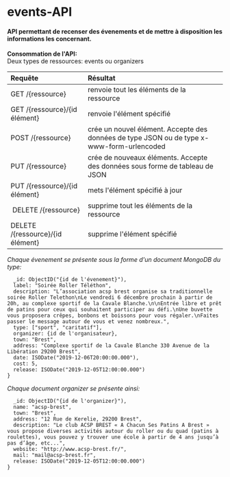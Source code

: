 # events-API
#### API permettant de recenser des évenements et de mettre à disposition les informations les concernant.

**Consommation de l'API:**  
Deux types de ressources: events ou organizers  

| Requête                             | Résultat                                                                                  |
| :---------------------------------- | :---------------------------------------------------------------------------------------- |
| GET /{ressource}                    | renvoie tout les éléments de la ressource                                                 |
| GET /{ressource}/{id élément}       | renvoie l'élément spécifié                                                                |
| POST /{ressource}                   | crée un nouvel élément. Accepte des données de type JSON ou de type x-www-form-urlencoded |
| PUT /{ressource}                    | crée de nouveaux éléments. Accepte des données sous forme de tableau de JSON              |
| PUT /{ressource}/{id élément}       | mets l'élément spécifié à jour                                                            |
| DELETE /{ressource}                 | supprime tout les éléments de la ressource                                                |
| DELETE /{ressource}/{id élément}    | supprime l'élément spécifié                                                               |

*Chaque évenement se présente sous la forme d'un document MongoDB du type:*
```{
  _id: ObjectID("{id de l'évenement}"),
  label: "Soirée Roller Téléthon",
  description: "L’association acsp brest organise sa traditionnelle soirée Roller Telethon\nLe vendredi 6 décembre prochain à partir de 20h, au complexe sportif de la Cavale Blanche.\n\nEntrée libre et prêt de patins pour ceux qui souhaitent participer au défi.\nUne buvette vous proposera crêpes, bonbons et boissons pour vous régaler.\nFaites passer le message autour de vous et venez nombreux.",
  type: ["sport", "caritatif"],
  organizer: {id de l'organisateur},
  town: "Brest",
  address: "Complexe sportif de la Cavale Blanche 330 Avenue de la Libération 29200 Brest",
  date: ISODate("2019-12-06T20:00:00.000"),
  cost: 5,
  release: ISODate("2019-12-05T12:00:00.000")
}
```

*Chaque document organizer se présente ainsi:*
```{
  _id: ObjectID("{id de l'organizer}"),
  name: "acsp-brest",
  town: "Brest",
  address: "12 Rue de Kerelie, 29200 Brest",
  description: "Le club ACSP BREST « A Chacun Ses Patins A Brest » vous propose diverses activités autour du roller ou du quad (patins à roulettes), vous pouvez y trouver une école à partir de 4 ans jusqu’à pas d’âge, etc...",
  website: "http://www.acsp-brest.fr/",
  mail: "mail@acsp-brest.fr",
  release: ISODate("2019-12-05T12:00:00.000")
}
```
